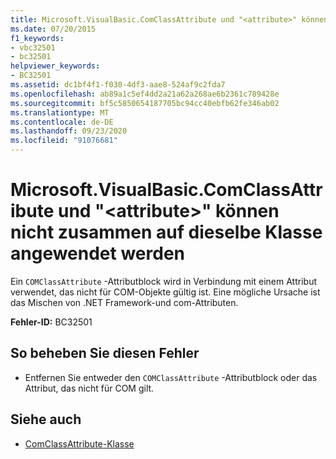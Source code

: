 ```yaml
---
title: Microsoft.VisualBasic.ComClassAttribute und "<attribute>" können nicht zusammen auf dieselbe Klasse angewendet werden
ms.date: 07/20/2015
f1_keywords:
- vbc32501
- bc32501
helpviewer_keywords:
- BC32501
ms.assetid: dc1bf4f1-f030-4df3-aae8-524af9c2fda7
ms.openlocfilehash: ab89a1c5ef4dd2a21a62a268ae6b2361c789428e
ms.sourcegitcommit: bf5c5850654187705bc94cc40ebfb62fe346ab02
ms.translationtype: MT
ms.contentlocale: de-DE
ms.lasthandoff: 09/23/2020
ms.locfileid: "91076681"
---
```

# <a name="microsoftvisualbasiccomclassattribute-and-attribute-cannot-both-be-applied-to-the-same-class"></a>Microsoft.VisualBasic.ComClassAttribute und "\<attribute>" können nicht zusammen auf dieselbe Klasse angewendet werden

Ein `COMClassAttribute` -Attributblock wird in Verbindung mit einem Attribut verwendet, das nicht für COM-Objekte gültig ist. Eine mögliche Ursache ist das Mischen von .NET Framework-und com-Attributen.  
  
 **Fehler-ID:** BC32501  
  
## <a name="to-correct-this-error"></a>So beheben Sie diesen Fehler  
  
- Entfernen Sie entweder den `COMClassAttribute` -Attributblock oder das Attribut, das nicht für COM gilt.  
  
## <a name="see-also"></a>Siehe auch

- [ComClassAttribute-Klasse](xref:Microsoft.VisualBasic.ComClassAttribute)
